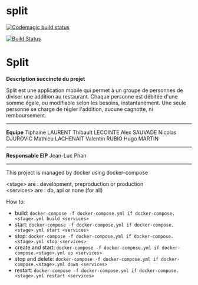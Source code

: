 # split

[![Codemagic build status](https://api.codemagic.io/apps/5dadd852813e33528455eb5e/5dadd852813e33528455eb5d/status_badge.svg)](https://codemagic.io/apps/5dadd852813e33528455eb5e/5dadd852813e33528455eb5d/latest_build)

[![Build Status](https://dev.azure.com/valentinrubio/Split/_apis/build/status/split2021.Split?branchName=master)](https://dev.azure.com/valentinrubio/Split/_build/latest?definitionId=1&branchName=master)

# Split

**Description succincte du projet**

Split est une application mobile qui permet à un groupe de personnes de diviser une addition au restaurant.
Chaque personne est débitée d'une somme égale, ou modifiable selon les besoins, instantanément.
Une seule personne se charge de régler l'addition, aucune cagnotte, ni remboursement.

-- -- -- -- -- -- -- -- -- -- -- -- -- -- -- -- -- -- -- -- -- -- -- -- -- -- -- -- -- -- -- -- -- -- -- --

**Equipe**
Tiphaine LAURENT
Thibault LECOINTE
Alex SAUVADE
Nicolas DJUROVIC
Mathieu LACHENAIT
Valentin RUBIO
Hugo MARTIN

-- -- -- -- -- -- -- -- -- -- -- -- -- -- -- -- -- -- -- -- -- -- -- -- -- -- -- -- -- -- -- -- -- -- -- --

**Responsable EIP**
Jean-Luc Phan

-- --

This project is managed by docker using docker-compose

\<stage\> are : development, preproduction or production
<br>
\<services\> are : db, api or none (for all)

How to:
- build: `docker-compose -f docker-compose.yml if docker-compose.<stage>.yml build <services>`
- start: `docker-compose -f docker-compose.yml if docker-compose.<stage>.yml start <services>`
- stop: `docker-compose -f docker-compose.yml if docker-compose.<stage>.yml stop <services>`
- create and start: `docker-compose -f docker-compose.yml if docker-compose.<stage>.yml up <services>`
- stop and delete: `docker-compose -f docker-compose.yml if docker-compose.<stage>.yml down <services>`
- restart: `docker-compose -f docker-compose.yml if docker-compose.<stage>.yml restart <services>`
